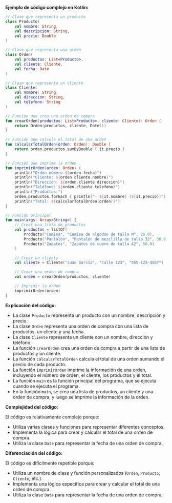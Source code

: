 **Ejemplo de código complejo en Kotlin:**

```kotlin
// Clase que representa un producto
class Producto(
    val nombre: String,
    val descripcion: String,
    val precio: Double
)

// Clase que representa una orden
class Orden(
    val productos: List<Producto>,
    val cliente: Cliente,
    val fecha: Date
)

// Clase que representa un cliente
class Cliente(
    val nombre: String,
    val direccion: String,
    val telefono: String
)

// Función que crea una orden de compra
fun crearOrden(productos: List<Producto>, cliente: Cliente): Orden {
    return Orden(productos, cliente, Date())
}

// Función que calcula el total de una orden
fun calcularTotalOrden(orden: Orden): Double {
    return orden.productos.sumByDouble { it.precio }
}

// Función que imprime la orden
fun imprimirOrden(orden: Orden) {
    println("Orden número ${orden.fecha}")
    println("Cliente: ${orden.cliente.nombre}")
    println("Dirección: ${orden.cliente.direccion}")
    println("Teléfono: ${orden.cliente.telefono}")
    println("Productos:")
    orden.productos.forEach { println("- ${it.nombre} (${it.precio})") }
    println("Total: ${calcularTotalOrden(orden)}")
}

// Función principal
fun main(args: Array<String>) {
    // Crear una lista de productos
    val productos = listOf(
        Producto("Camisa", "Camisa de algodón de talla M", 20.0),
        Producto("Pantalón", "Pantalón de mezclilla de talla 32", 30.0),
        Producto("Zapatos", "Zapatos de cuero de talla 42", 50.0)
    )

    // Crear un cliente
    val cliente = Cliente("Juan García", "Calle 123", "555-123-4567")

    // Crear una orden de compra
    val orden = crearOrden(productos, cliente)

    // Imprimir la orden
    imprimirOrden(orden)
}
```

**Explicación del código:**

* La clase `Producto` representa un producto con un nombre, descripción y precio.
* La clase `Orden` representa una orden de compra con una lista de productos, un cliente y una fecha.
* La clase `Cliente` representa un cliente con un nombre, dirección y teléfono.
* La función `crearOrden` crea una orden de compra a partir de una lista de productos y un cliente.
* La función `calcularTotalOrden` calcula el total de una orden sumando el precio de cada producto.
* La función `imprimirOrden` imprime la información de una orden, incluyendo el número de orden, el cliente, los productos y el total.
* La función `main` es la función principal del programa, que se ejecuta cuando se ejecuta el programa.
* En la función `main`, se crea una lista de productos, un cliente y una orden de compra, y luego se imprime la información de la orden.

**Complejidad del código:**

El código es relativamente complejo porque:

* Utiliza varias clases y funciones para representar diferentes conceptos.
* Implementa la lógica para crear y calcular el total de una orden de compra.
* Utiliza la clase `Date` para representar la fecha de una orden de compra.

**Diferenciación del código:**

El código es difícilmente repetible porque:

* Utiliza un nombre de clase y función personalizados (`Orden`, `Producto`, `Cliente`, etc.).
* Implementa una lógica específica para crear y calcular el total de una orden de compra.
* Utiliza la clase `Date` para representar la fecha de una orden de compra.